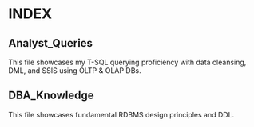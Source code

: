 # INDEX

## Analyst_Queries
This file showcases my T-SQL querying proficiency with data cleansing, DML, and SSIS using OLTP & OLAP DBs.

## DBA_Knowledge
This file showcases fundamental RDBMS design principles and DDL. 


